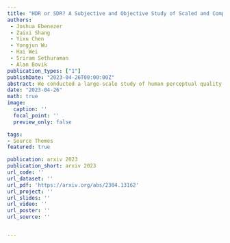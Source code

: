 ```yaml
---
title: "HDR or SDR? A Subjective and Objective Study of Scaled and Compressed Videos"
authors: 
 - Joshua Ebenezer
 - Zaixi Shang
 - Yixu Chen
 - Yongjun Wu
 - Hai Wei
 - Sriram Sethuraman
 - Alan Bovik
publication_types: ["1"]
publishDate: "2023-04-26T00:00:00Z"
abstract: We conducted a large-scale study of human perceptual quality judgments of High Dynamic Range (HDR) and Standard Dynamic Range (SDR) videos subjected to scaling and compression levels and viewed on three different display devices. HDR videos are able to present wider color gamuts, better contrasts, and brighter whites and darker blacks than SDR videos. While conventional expectations are that HDR quality is better than SDR quality, we have found subject preference of HDR versus SDR depends heavily on the display device, as well as on resolution scaling and bitrate. To study this question, we collected more than 23,000 quality ratings from 67 volunteers who watched 356 videos on OLED, QLED, and LCD televisions. Since it is of interest to be able to measure the quality of videos under these scenarios, e.g. to inform decisions regarding scaling, compression, and SDR vs HDR, we tested several well-known full-reference and no-reference video quality models on the new database. Towards advancing progress on this problem, we also developed a novel no-reference model called HDRPatchMAX, that uses both classical and bit-depth sensitive distortion statistics more accurately than existing metrics.
date: "2023-04-26"
math: true
image:
  caption: ''
  focal_point: ''
  preview_only: false

tags:
- Source Themes
featured: true

publication: arxiv 2023
publication_short: arxiv 2023
url_code: '' 
url_dataset: ''
url_pdf: 'https://arxiv.org/abs/2304.13162'
url_project: ''
url_slides: ''
url_video: ''
url_poster: ''
url_source: ''


---
```



